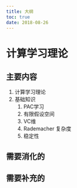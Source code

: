 ```yaml
---
title: 大纲
toc: true
date: 2018-08-26
---
```

# 计算学习理论

## 主要内容


1. 计算学习理论
2. 基础知识
   1. PAC学习
   2. 有限假设空间
   3. VC维
   4. Rademacher 复杂度
   5. 稳定性


## 需要消化的



## 需要补充的
